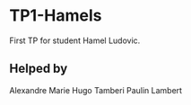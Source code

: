 # TP1-Hamels

First TP for student Hamel Ludovic.

## Helped by
Alexandre Marie
Hugo Tamberi
Paulin Lambert